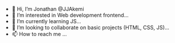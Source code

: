 - 👋 Hi, I’m Jonathan @JJAkemi
- 👀 I’m interested in Web development frontend...
- 🌱 I’m currently learning JS...
- 💞️ I’m looking to collaborate on basic projects (HTML, CSS, JS)...
- 📫 How to reach me ...

<!---
JJAkemi/JJAkemi is a ✨ special ✨ repository because its `README.md` (this file) appears on your GitHub profile.
You can click the Preview link to take a look at your changes.
--->
